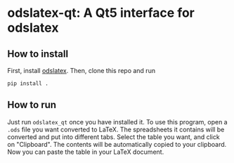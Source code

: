 # odslatex-qt: A Qt5 interface for odslatex

## How to install

First, install [odslatex](https://github.com/javierelpianista/odslatex). Then, clone this repo and run
```
pip install .
```

## How to run 

Just run `odslatex_qt` once you have installed it. To use this program, open a `.ods` file you want converted to LaTeX. The spreadsheets it contains will be converted and put into different tabs. Select the table you want, and click on "Clipboard". The contents will be automatically copied to your clipboard. Now you can paste the table in your LaTeX document.

